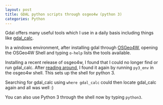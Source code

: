 ```yaml
---
layout: post
title: GDAL python scripts through osgeo4w (python 3)
categories: Python
---
```


Gdal offers many useful tools which I use in a daily basis including things like [gdal_calc](https://gdal.org/programs/gdal_calc.html).

In a windows environment, after installing gdal through [OSGeo4W](https://www.osgeo.org/projects/osgeo4w/), opening the OSGeo4W Shell and typing `o-help` lists the tools available. 

Installing a recent release of osgeo4w, I found that I could no longer find or run gdal_calc. After [reading around](https://gis.stackexchange.com/questions/273870/osgeo4w-shell-with-python3), I found it again by running `py3_env` in the osgeo4w shell. This sets up the shell for python 3.

Searching for gdal_calc using `where gdal_calc` could then locate gdal_calc again and all was well :)

You can also use Python 3 through the shell now by typing `python3`.